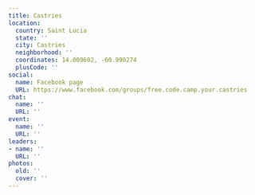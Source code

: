 ```yaml
---
title: Castries
location:
  country: Saint Lucia
  state: ''
  city: Castries
  neighborhood: ''
  coordinates: 14.009602, -60.990274
  plusCode: ''
social:
  name: Facebook page
  URL: https://www.facebook.com/groups/free.code.camp.your.castries
chat:
  name: ''
  URL: ''
event:
  name: ''
  URL: ''
leaders:
- name: ''
  URL: ''
photos:
  old: ''
  cover: ''
---
```

